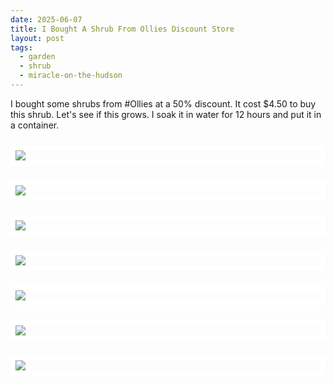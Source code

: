 ```yaml
---
date: 2025-06-07
title: I Bought A Shrub From Ollies Discount Store
layout: post
tags:
  - garden
  - shrub
  - miracle-on-the-hudson
---
```



I bought some shrubs from #Ollies at a 50% discount. It cost $4.50 to buy this shrub.  Let's see if this grows.  I soak it in water for 12 hours and put it in a container.

<img src="https://i.imgur.com/3T8IO9x.jpeg" style="max-width:800px; border: 8px solid white; margin: 24px 0; display: block;">
<img src="https://i.imgur.com/aoasTDY.jpeg" style="max-width:800px; border: 8px solid white; margin: 24px 0; display: block;">
<img src="https://i.imgur.com/whzWqSE.jpeg" style="max-width:800px; border: 8px solid white; margin: 24px 0; display: block;">
<img src="https://i.imgur.com/6Ovofdt.jpeg" style="max-width:800px; border: 8px solid white; margin: 24px 0; display: block;">
<img src="https://i.imgur.com/6QrvoeM.jpeg" style="max-width:800px; border: 8px solid white; margin: 24px 0; display: block;">
<img src="https://i.imgur.com/Xq3MBJU.jpeg" style="max-width:800px; border: 8px solid white; margin: 24px 0; display: block;">
<img src="https://i.imgur.com/cKaGQRP.jpeg" style="max-width:800px; border: 8px solid white; margin: 24px 0; display: block;">
